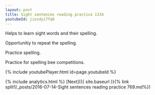 ```yaml
---
layout: post
title: Sight sentences reading practice 1334
youtubeId: jiosdyi7fq0
---
```

 
 
Helps to learn sight words and their spelling.

Opportunitiy to repeat the spelling. 

Practice spelling. 
 
Practice for spelling bee competitions. 
 
{% include youtubePlayer.html id=page.youtubeId %}
 
 
{% include analytics.html %} 
[Next]({{ site.baseurl }}{% link  split1/_posts/2016-07-14-Sight sentences reading practice 769.md%})
 
